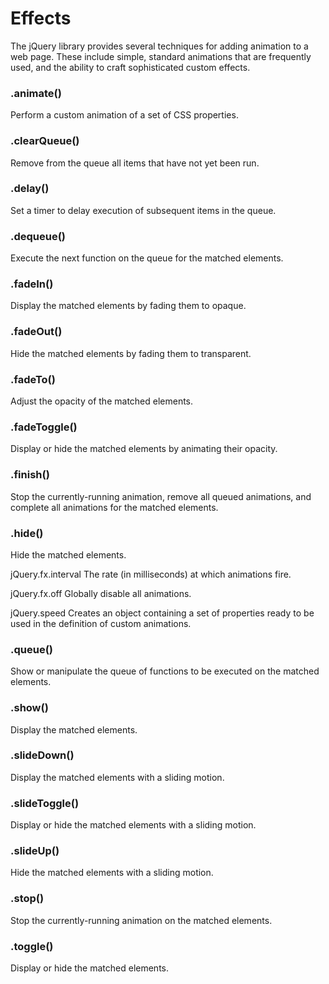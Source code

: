 # Effects

The jQuery library provides several techniques for adding animation to a web page. These include simple, standard animations that are frequently used, and the ability to craft sophisticated custom effects.

 
### .animate()
Perform a custom animation of a set of CSS properties.

 
### .clearQueue()
Remove from the queue all items that have not yet been run.

 
### .delay()
Set a timer to delay execution of subsequent items in the queue.

 
### .dequeue()
Execute the next function on the queue for the matched elements.

 
### .fadeIn()
Display the matched elements by fading them to opaque.

 
### .fadeOut()
Hide the matched elements by fading them to transparent.

 
### .fadeTo()
Adjust the opacity of the matched elements.

 
### .fadeToggle()
Display or hide the matched elements by animating their opacity.

 
### .finish()
Stop the currently-running animation, remove all queued animations, and complete all animations for the matched elements.

 
### .hide()
Hide the matched elements.

 
jQuery.fx.interval
The rate (in milliseconds) at which animations fire.

 
jQuery.fx.off
Globally disable all animations.
 
jQuery.speed
Creates an object containing a set of properties ready to be used in the definition of custom animations.

 
### .queue()
Show or manipulate the queue of functions to be executed on the matched elements.

 
### .show()
Display the matched elements.

 
### .slideDown()
Display the matched elements with a sliding motion.

 
### .slideToggle()
Display or hide the matched elements with a sliding motion.

 
### .slideUp()
Hide the matched elements with a sliding motion.

 
### .stop()
Stop the currently-running animation on the matched elements.

 
### .toggle()
Display or hide the matched elements.